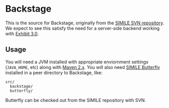 Backstage
=========

This is the source for Backstage, originally from the [SIMILE SVN
repository][1].  We expect to see this satisfy the need for a
server-side backend working with [Exhibit 3.0][2].

Usage
-----

You will need a JVM installed with appropriate enviornment settings
(`JAVA_HOME`, etc) along with [Maven 2.x][4].  You will also need
[SIMILE Butterfly][3] installed in a peer directory to Backstage, like:

```
src/
  backstage/
  butterfly/
```

Butterfly can be checked out from the SIMILE repository with SVN.

[1]: http://simile.mit.edu/repository/backstage/trunk/
[2]: http://github.com/zepheira/exhibit3/
[3]: http://simile.mit.edu/repository/butterfly/trunk/
[4]: http://maven.apache.org/
